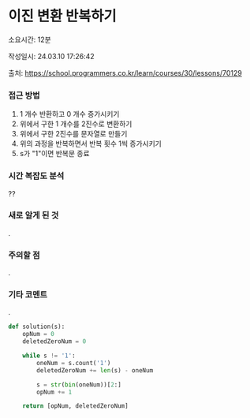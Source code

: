 # 이진 변환 반복하기

소요시간: 12분

작성일시: 24.03.10 17:26:42

출처: https://school.programmers.co.kr/learn/courses/30/lessons/70129

### 접근 방법
1. 1 개수 반환하고 0 개수 증가시키기
2. 위에서 구한 1 개수를 2진수로 변환하기
3. 위에서 구한 2진수를 문자열로 만들기
4. 위의 과정을 반복하면서 반복 횟수 1씩 증가시키기
5. s가 "1"이면 반복문 종료

### 시간 복잡도 분석
??

### 새로 알게 된 것
.

### 주의할 점
.

### 기타 코멘트
.

```python
def solution(s):
    opNum = 0
    deletedZeroNum = 0

    while s != '1':
        oneNum = s.count('1')
        deletedZeroNum += len(s) - oneNum

        s = str(bin(oneNum))[2:]
        opNum += 1

    return [opNum, deletedZeroNum]
```
